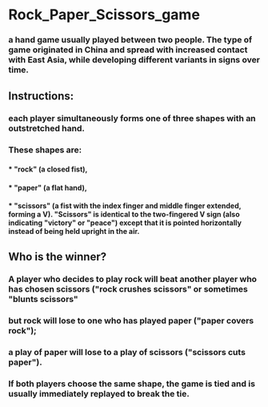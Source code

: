 # Rock_Paper_Scissors_game

   ### a hand game usually played between two people. The type of game originated in China and spread with increased contact with East Asia, while developing different variants in signs over time.

## Instructions:

###  each player simultaneously forms one of three shapes with an outstretched hand.
###   These shapes are:

   #### * "rock" (a closed fist),
   #### * "paper" (a flat hand),
   #### * "scissors" (a fist with the index finger and middle finger extended, forming a V). "Scissors" is identical to the two-fingered V sign (also indicating "victory" or "peace") except that it is pointed horizontally instead of being held upright in the air.

## Who is the winner?
   
   ### A player who decides to play rock will beat another player who has chosen scissors ("rock crushes scissors" or sometimes "blunts scissors"

   ### but rock will lose to one who has played paper ("paper covers rock"); 
    
   ### a play of paper will lose to a play of scissors ("scissors cuts paper").
    
   ### If both players choose the same shape, the game is tied and is usually immediately replayed to break the tie. 